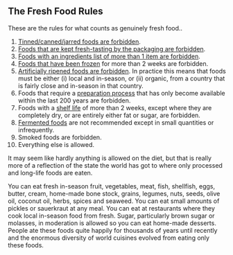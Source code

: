 <a name="fresh_rules"></a>
## The Fresh Food Rules

These are the rules for what counts as genuinely fresh food..

1. [Tinned/canned/jarred foods are forbidden][tinned].
1. [Foods that are kept fresh-tasting by the packaging are forbidden][packaging].
1. [Foods with an ingredients list of more than 1 item are forbidden][ingredients].
1. [Foods that have been frozen][frozen] for more than 2 weeks are forbidden.
1. [Artificially ripened foods are forbidden][ripened]. In practice this means that foods must be either (i) local and in-season, or (ii) organic, from a country that is fairly close and in-season in that country.
1. Foods that require a [preparation process][preparation] that has only become available within the last 200 years are forbidden.
1. Foods with a [shelf life][shelf-life] of more than 2 weeks, except where they are completely dry, or are entirely either fat or sugar, are forbidden.
1. [Fermented foods][fermented] are not recommended except in small quantities or infrequently. 
1. Smoked foods are forbidden.
1. Everything else is allowed.

It may seem like hardly anything is allowed on the diet, but that is really more of a reflection of the state the world has got to where only processed and long-life foods are eaten.

You can eat fresh in-season fruit, vegetables, meat, fish, shellfish, eggs, butter, cream, home-made bone stock, grains, legumes, nuts, seeds, olive oil, coconut oil, herbs, spices and seaweed. You can eat small amounts of pickles or sauerkraut at any meal. You can eat at restaurants where they cook local in-season food from fresh. Sugar, particularly brown sugar or molasses, in moderation is allowed so you can eat home-made desserts. People ate these foods quite happily for thousands of years until recently and the enormous diversity of world cuisines evolved from eating only these foods.


[tinned]: #tinned
[packaging]: #packaging
[ingredients]: #ingredients
[frozen]: #frozen
[ripened]: #ripened
[preparation]: #preparation
[shelf-life]: #shelf-life
[fermented]: #fermented
